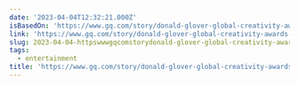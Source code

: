 ```yaml
---
date: '2023-04-04T12:32:21.000Z'
isBasedOn: 'https://www.gq.com/story/donald-glover-global-creativity-awards-cover-2023'
link: 'https://www.gq.com/story/donald-glover-global-creativity-awards-cover-2023'
slug: 2023-04-04-httpswwwgqcomstorydonald-glover-global-creativity-awards-cover-2023
tags:
  - entertainment
title: 'https://www.gq.com/story/donald-glover-global-creativity-awards-cover-2023'
---
```


